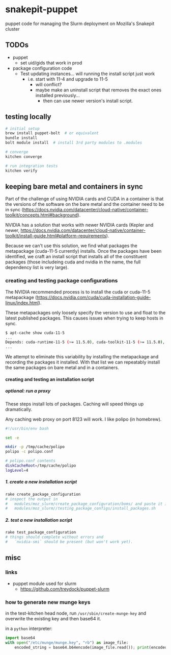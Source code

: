 # snakepit-puppet

puppet code for managing the Slurm deployment on Mozilla's Snakepit cluster

## TODOs

- puppet
  - set uid/gids that work in prod
- package configuration code
  - Test updating instances... will running the install script just work
    - i.e. start with 11-4 and upgrade to 11-5
      - will conflict?
      - maybe make an uninstall script that removes the exact ones installed previously...
        - then can use newer version's install script.

## testing locally

```bash
# initial setup
brew install puppet-bolt  # or equivalent
bundle install
bolt module install  # install 3rd party modules to .modules

# converge
kitchen converge

# run integration tests
kitchen verify
```

## keeping bare metal and containers in sync

Part of the challenge of using NVIDIA cards and CUDA in a container is that the versions of the software on the bare metal and the container need to be in sync (https://docs.nvidia.com/datacenter/cloud-native/container-toolkit/concepts.html#background).

NVIDIA has a solution that works with newer NVIDIA cards (Kepler and newer, https://docs.nvidia.com/datacenter/cloud-native/container-toolkit/install-guide.html#platform-requirements).

Because we can't use this solution, we find what packages the metapackage (cuda-11-5 currently) installs. Once the packages have been identified, we craft an install script that installs all of the constituent packages (those includeing cuda and nvidia in the name, the full dependency list is very large).

### creating and testing package configurations

The NVIDIA recommended process is to install the cuda or cuda-11-5 metapackage (https://docs.nvidia.com/cuda/cuda-installation-guide-linux/index.html).

These metapackages only loosely specify the version to use and float to the latest published packages. This causes issues when trying to keep hosts in sync.

```bash
$ apt-cache show cuda-11-5
...
Depends: cuda-runtime-11-5 (>= 11.5.0), cuda-toolkit-11-5 (>= 11.5.0), cuda-demo-suite-11-5 (>= 11.5.50)
...
```

We attempt to eliminate this variability by installing the metapackage and recording the packages it installed. With that list we can repeatably install the same packages on bare metal and in a containers.

#### creating and testing an installation script

##### optional: run a proxy

These steps install lots of packages. Caching will speed things up dramatically.

Any caching web proxy on port 8123 will work. I like polipo (in homebrew).

```bash
#!/usr/bin/env bash

set -e

mkdir -p /tmp/cache/polipo
polipo -c polipo.conf
```

```bash
# polipo.conf contents
diskCacheRoot=/tmp/cache/polipo
logLevel=4
```

##### 1. create a new installation script

```bash
rake create_package_configuration
# inspect the output in
#   modules/moz_slurm/create_package_configuration/boms/ and paste it into
#   modules/moz_slurm//testing_package_configs/install_packages.sh
```

##### 2. test a new installation script

```bash
rake test_package_configuration
# things should complete without errors and
#   `nvidia-smi` should be present (but won't work yet).
```

## misc

### links

- puppet module used for slurm
  - <https://github.com/treydock/puppet-slurm>

### how to generate new munge keys

in the test-kitchen head node, run `/usr/sbin/create-munge-key` and overwrite the existing key and then base64 it.

in a `python` interpreter:

```python
import base64
with open("/etc/munge/munge.key", "rb") as image_file:
    encoded_string = base64.b64encode(image_file.read()); print(encoded_string)
```
